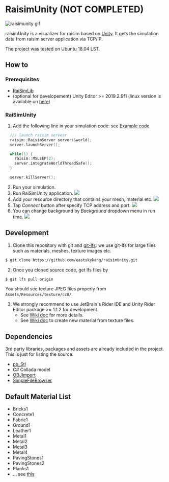 # RaisimUnity (NOT COMPLETED) 

![raisimunity gif](https://github.com/leggedrobotics/raisimUnity/blob/master/Images/raisimunity.gif)
 
raisimUnity is a visualizer for raisim based on [Unity](https://unity.com/). It gets the simulation data from raisim server application via TCP/IP.

The project was tested on Ubuntu 18.04 LST.

## How to 

### Prerequisites

- [RaiSimLib](https://github.com/leggedrobotics/raisimLib)
- (optional for developement) Unity Editor >= 2019.2.9f1 (linux version is available on [here](https://forum.unity.com/threads/unity-hub-v-1-6-0-is-now-available.640792/))

### RaiSimUnity 

1. Add the following line in your simulation code: see [Example code](https://github.com/leggedrobotics/raisimUnity/tree/master/Examples/src)
```cpp
  /// launch raisim servear
  raisim::RaisimServer server(&world);
  server.launchServer();

  while(1) {
    raisim::MSLEEP(2);
    server.integrateWorldThreadSafe();
  }

  server.killServer();
```
2. Run your simulation. 
3. Run RaiSimUnity application.
![](https://github.com/leggedrobotics/raisimUnity/blob/master/Images/step1.png)
4. Add your resource directory that contains your mesh, material etc.
![](https://github.com/leggedrobotics/raisimUnity/blob/master/Images/step2.png)
5. Tap *Connect* button after specify TCP address and port.
![](https://github.com/leggedrobotics/raisimUnity/blob/master/Images/step3.png)
6. You can change background by *Background* dropdown menu in run time.
![](https://github.com/leggedrobotics/raisimUnity/blob/master/Images/step4.png)

## Development

1. Clone this repository with git and [git-lfs](https://git-lfs.github.com/): we use git-lfs for large files such as materials, meshes, texture images etc.

```sh
$ git clone https://github.com/eastskykang/raisimUnity.git
```

2. Once you cloned source code, get lfs files by 
```sh
$ git lfs pull origin
```
You should see texture JPEG files properly from ```Assets/Resources/texture/cc0/```. 

3. We strongly recommend to use JetBrain's Rider IDE and Unity Rider Editor package >= 1.1.2 for development. 
    - See [Wiki doc](https://github.com/leggedrobotics/raisimUnity/wiki/Unity-with-Rider) for more details.
    - See [Wiki doc](https://github.com/leggedrobotics/raisimUnity/wiki/Creating-a-material-from-texture-files) to create new material from texture files.

## Dependencies

3rd party libraries, packages and assets are already included in the project. 
This is just for listing the source.

- [pb_Stl](https://github.com/karl-/pb_Stl)
- C# Collada model 
- [OBJImport](https://assetstore.unity.com/packages/tools/modeling/runtime-obj-importer-49547)
- [SimpleFileBrowser](https://assetstore.unity.com/packages/tools/gui/runtime-file-browser-113006)

## Default Material List

- Bricks1
- Concrete1
- Fabric1
- Ground1
- Leather1
- Metal1
- Metal2
- Metal3
- Metal4
- PavingStones1
- PavingStones2
- Planks1
- ... see [this](https://github.com/leggedrobotics/raisimUnity/tree/master/Assets/Resources/materials/Resources)